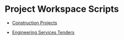 # Project Workspace Scripts

 - [Construction Projects]
 
 - [Engineering Services Tenders]

[Construction Projects]: ./Construction
[Engineering Services Tenders]: ./Engineering%20Services
